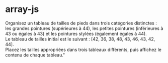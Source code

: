 # array-js

Organisez un tableau de tailles de pieds dans trois catégories distinctes :   
les grandes pointures (supérieures à 44), les petites pointures (inférieures à 43 ou égales à 43) et les pointures stylées (également égales à 44).   
Le tableau de tailles initial est le suivant : [42, 36, 38, 48, 43, 46, 43, 42, 44].   
Placez les tailles appropriées dans trois tableaux différents, puis affichez le contenu de chaque tableau."